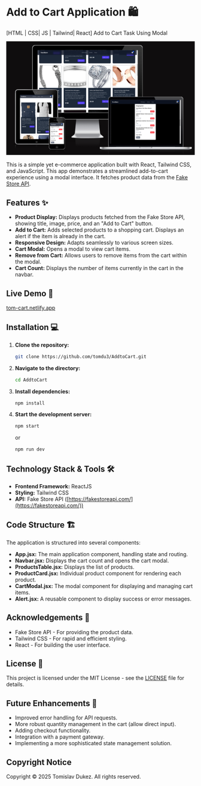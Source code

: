 # Add to Cart Application 🛍️
[HTML | CSS| JS | Tailwind| React] Add to Cart Task Using Modal

![Responsive Web Site Screenshot](./docs/amiresponsive.png)

This is a simple yet e-commerce application built with React, Tailwind CSS, and JavaScript.  This app demonstrates a streamlined add-to-cart experience using a modal interface. It fetches product data from the [Fake Store API](https://fakestoreapi.com/).

## Features ✨

*   **Product Display:**  Displays products fetched from the Fake Store API, showing title, image, price, and an "Add to Cart" button.
*   **Add to Cart:** Adds selected products to a shopping cart.  Displays an alert if the item is already in the cart.
*   **Responsive Design:**  Adapts seamlessly to various screen sizes.
*   **Cart Modal:** Opens a modal to view cart items.
*   **Remove from Cart:**  Allows users to remove items from the cart within the modal.
*   **Cart Count:** Displays the number of items currently in the cart in the navbar.

## Live Demo 🚀

[tom-cart.netlify.app](https://tom-cart.netlify.app)


## Installation 💻

1.  **Clone the repository:**

    ```bash
    git clone https://github.com/tomdu3/AddtoCart.git
    ```

2.  **Navigate to the directory:**

    ```bash
    cd AddtoCart
    ```

3.  **Install dependencies:**

    ```bash
    npm install
    ```

4.  **Start the development server:**

    ```bash
    npm start
    ```
    or
    ```bash
    npm run dev
    ```

## Technology Stack & Tools 🛠️

*   **Frontend Framework:** ReactJS
*   **Styling:** Tailwind CSS
*   **API:** Fake Store API ([https://fakestoreapi.com/](https://fakestoreapi.com/))


## Code Structure 🏗️

The application is structured into several components:

*   **App.jsx:** The main application component, handling state and routing.
*   **Navbar.jsx:** Displays the cart count and opens the cart modal.
*   **ProductsTable.jsx:** Displays the list of products.
*   **ProductCard.jsx:** Individual product component for rendering each product.
*   **CartModal.jsx:** The modal component for displaying and managing cart items.
*   **Alert.jsx:** A reusable component to display success or error messages.

## Acknowledgements 🙏

*   Fake Store API - For providing the product data.
*   Tailwind CSS - For rapid and efficient styling.
*   React - For building the user interface.

## License 📄

This project is licensed under the MIT License - see the [LICENSE](LICENSE) file for details.

## Future Enhancements 🚀

*   Improved error handling for API requests.
*   More robust quantity management in the cart (allow direct input).
*   Adding checkout functionality.
*   Integration with a payment gateway.
*   Implementing a more sophisticated state management solution.

## Copyright Notice
Copyright © 2025 Tomislav Dukez. All rights reserved.